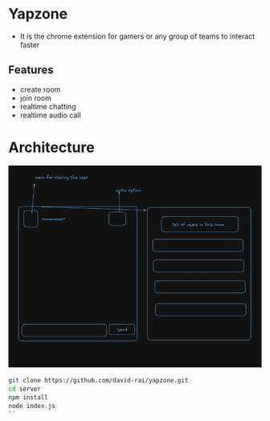 # Yapzone
- It is the chrome extension for gamers or any group of teams to interact faster 

## Features
- create room
- join room
- realtime chatting
- realtime audio call

# Architecture
<img src="./public//Screenshot 2025-04-25 210039.png" alt="joining room feature">

```bash
git clone https://github.com/david-rai/yapzone.git
cd server 
npm install
node index.js
``
